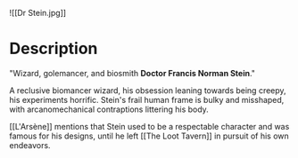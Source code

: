 
![[Dr Stein.jpg]]

# Description
"Wizard, golemancer, and biosmith **Doctor Francis Norman Stein**."

A reclusive biomancer wizard, his obsession leaning towards being creepy, his experiments horrific. Stein's frail human frame is bulky and misshaped, with arcanomechanical contraptions littering his body.

[[L'Arsène]] mentions that Stein used to be a respectable character and was famous for his designs, until he left [[The Loot Tavern]] in pursuit of his own endeavors.